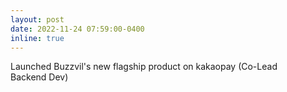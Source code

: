 ```yaml
---
layout: post
date: 2022-11-24 07:59:00-0400
inline: true
---
```


Launched Buzzvil's new flagship product on kakaopay (Co-Lead Backend Dev)
